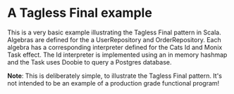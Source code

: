 # A Tagless Final example

This is a very basic example illustrating the Tagless Final pattern in Scala. Algebras are defined for the
a UserRepository and OrderRepository. Each algebra has a corresponding interpreter defined for the Cats Id and Monix Task
effect. The Id interpreter is implemented using an in memory hashmap and the Task uses Doobie to query a Postgres 
database.

**Note**: This is deliberately simple, to illustrate the Tagless Final pattern. It's not intended to be an example
of a production grade functional program!